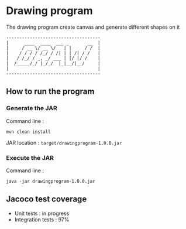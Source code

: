# Drawing program

The drawing program create canvas and generate different shapes on it

```
------------------------------------
|      ____  ____  ___ _       __  |
|     / __ \/ __ \/   | |     / /  |
|    / / / / /_/ / /| | | /| / /   |
|   / /_/ / _, _/ ___ | |/ |/ /    |
|  /_____/_/ |_/_/  |_|__/|__/     |
|                                  |
------------------------------------
```

## How to run the program
### Generate the JAR
Command line :
```
mvn clean install
```
JAR location :  `target/drawingprogram-1.0.0.jar`

### Execute the JAR
Command line :
```
java -jar drawingprogram-1.0.0.jar
```

## Jacoco test coverage
- Unit tests : in progress
- Integration tests : 97%
